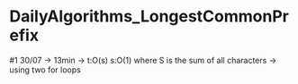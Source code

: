 # DailyAlgorithms_LongestCommonPrefix

#1 30/07 -> 13min -> t:O(s) s:O(1) where S is the sum of all characters -> using two for loops
